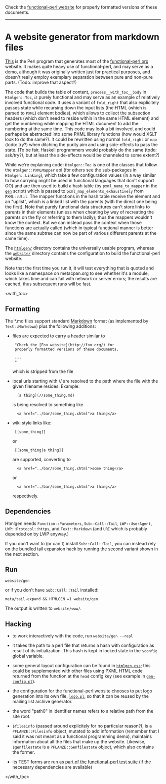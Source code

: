 Check the [functional-perl website](http://functional-perl.org/) for
properly formatted versions of these documents.

---

# A website generator from markdown files

[This](.) is the Perl program that generates most of the
[functional-perl.org](http://functional-perl.org) website. It makes
quite heavy use of functional-perl, and may serve as a demo, although
it was originally written just for practical purposes, and doesn't
really employ exemplary separation between pure and non-pure parts.
(Todo: improve that aspect?)

The code that builds the table of content, `process__with_toc__body`
in `Htmlgen::Toc`, *is* purely functional and may serve as an example
of relatively involved functional code. It uses a variant of
`fold_right` that also explicitely passes state while recursing down
the input lists (the HTML (which is parsed to `PXML`) element bodies),
which allows to collect the subsection headers (which don't need to
reside within in the same HTML element) and get the numbering while
mapping the HTML document to add the numbering at the same time. This
code may look a bit involved, and could perhaps be abstracted into
some PXML library functions (how would XSLT look to do the same?). It
could be rewritten using normal `fold_right` or `map` (todo: try?) 
when ditching the purity aim and using side-effects to pass the
state. (To be fair, Haskell programmers would probably do the same
(todo: ask/try?), but at least the side-effects would be channeled to
some extent?)

While we're explaining code: `Htmlgen::Toc` is one of the classes that
follow the `Htmlgen::PXMLMapper` api (for others see the sub-packages
in `Htmlgen::Linking`), which take a few configuration values (in a
way similar to how currying might be used in functional languages that
don't support OO) and are then used to build a hash table (by
`pxml_name_to_mapper` in the [`gen`](gen) script) which is passed to
`pxml_map_elements_exhaustively` from `PXML::Util`. The mapper
functions in the hash table receive the element and an "uplist", which
is a linked list with the parents (with the direct one being the
first). Note that purely functional data structures can't store links
to parents in their elements (unless when cheating by way of
recreating the parents on the fly or referring to them lazily); thus
the mappers wouldn't know the context. But we can instead pass the
context when those functions are actually called (which in typical
functional manner is better since the same subtree can now be part of
various different parents at the same time).

The [`htmlgen/`](.) directory contains the universally usable program,
whereas the [`website/`](../website/) directory contains the
configuration to build the functional-perl website.

Note that the first time you run it, it will test everything that is
quoted and looks like a namespace on metacpan.org to see whether it's
a module, which takes time and can fail with network or server errors;
the results are cached, thus subsequent runs will be fast.


<with_toc>

## Formatting

The *.md files support standard
[Markdown](http://daringfireball.net/projects/markdown/syntax) format
(as implemented by `Text::Markdown`) plus the following additions:

 - files are expected to carry a header similar to

        "Check the [Foo website](http://foo.org/) for
        properly formatted versions of these documents.

        ---
        "

   which is stripped from the file

 - local urls starting with // are resolved to the path where the file
    with the given filename resides. Example:

         [a thing](//some_thing.md)

   is being resolved to something like

         <a href="../bar/some_thing.xhtml">a thing</a>

 - wiki style links like:

        [[some_thing]]

   or

        [[some_thing|a thing]]

   are supported, converting to

         <a href="../bar/some_thing.xhtml">some thing</a>

   or

         <a href="../bar/some_thing.xhtml">a thing</a>

   respectively.


## Dependencies

Htmlgen needs `Function::Parameters`, `Sub::Call::Tail`,
`LWP::UserAgent`, `LWP::Protocol::https`, and `Text::Markdown` (and
`URI` which is probably depended on by LWP anyway.)

If you don't want to (or can't) install `Sub::Call::Tail`, you can
instead rely on the bundled tail expansion hack by running the second
variant shown in the next section.

## Run

    website/gen

or if you don't have `Sub::Call::Tail` installed:

    meta/tail-expand && HTMLGEN_=1 website/gen

The output is written to `website/www/`.


## Hacking

* to work interactively with the code, run `website/gen --repl`

* it takes the path to a perl file that returns a hash with
  configuration as result of its initialization. This hash is kept in
  locked state in the `$config` global variable.

* some general layout configuration can be found in
  [`htmlgen.css`](htmlgen.css); this could be supplemented with other
  files using PXML HTML code returned from the function at the `head`
  config key (see example in
  [`gen-config.pl`](../website/gen-config.pl)).

* the configuration for the functional-perl website chooses to put
  logo generation into its own file, [`logo.pl`](../website/logo.pl),
  so that it can be reused by the mailing list archive generator.

* the word "path0" in identifier names refers to a relative path from
  the site root.

* `$filesinfo` (passed around explicitely for no particular reason?),
  is a `PFLANZE::Filesinfo` object, mutated to add information
  (remember that I said it was not meant as a functional programming
  demo), maintains information about all the files that make up the website.
  Likewise, `$genfilestate` is a `PFLANZE::Genfilestate` object, which
  also contains the former.

* its TEST forms are run as [part of the functional-perl test
  suite](../t/htmlgen) (if the necessary dependencies are available)


</with_toc>
